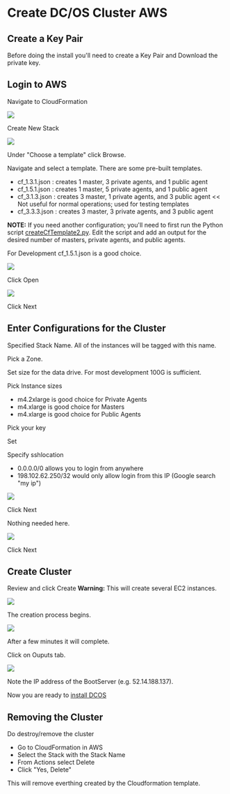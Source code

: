 # Create DC/OS Cluster AWS

## Create a Key Pair
Before doing the install you'll need to create a Key Pair and Download the private key.

## Login to AWS

Navigate to CloudFormation

<img src="images/aws/001.png"/><br>

Create New Stack

<img src="images/aws/002.png"/><br>

Under "Choose a template" click Browse.

Navigate and select a template.  There are some pre-built templates.
- cf_1.3.1.json : creates 1 master, 3 private agents, and 1 public agent
- cf_1.5.1.json : creates 1 master, 5 private agents, and 1 public agent
- cf_3.1.3.json : creates 3 master, 1 private agents, and 3 public agent << Not useful for normal operations; used for testing templates
- cf_3.3.3.json : creates 3 master, 3 private agents, and 3 public agent

**NOTE:** If you need another configuration; you'll need to first run the Python script [createCfTemplate2.py](../cloud-templates/aws/createCfTemplate2.py).  Edit the script and add an output for the desired number of masters, private agents, and public agents.

For Development cf_1.5.1.json is a good choice.

<img src="images/aws/003.png"/><br>

Click Open

<img src="images/aws/004.png"/><br>

Click Next

## Enter Configurations for the Cluster

Specified Stack Name. All of the instances will be tagged with this name.

Pick a Zone.  

Set size for the data drive. For most development 100G is sufficient.

Pick Instance sizes
- m4.2xlarge is good choice for Private Agents
- m4.xlarge is good choice for Masters
- m4.xlarge is good choice for Public Agents

Pick your key

Set 

Specify sshlocation
- 0.0.0.0/0 allows you to login from anywhere
- 198.102.62.250/32 would only allow login from this IP  (Google search "my ip")


<img src="images/aws/005.png"/><br>

Click Next

Nothing needed here.

<img src="images/aws/006.png"/><br>

Click Next

## Create Cluster

Review and click Create 
**Warning:** This will create several EC2 instances.

<img src="images/aws/007.png"/><br>

The creation process begins.  

<img src="images/aws/008.png"/><br>

After a few minutes it will complete.  


Click on Ouputs tab.

<img src="images/aws/009.png"/><br>

Note the IP address of the BootServer (e.g. 52.14.188.137).

Now you are ready to [install DCOS](dcos.md)

## Removing the Cluster

Do destroy/remove the cluster
- Go to CloudFormation in AWS
- Select the Stack with the Stack Name
- From Actions select Delete
- Click "Yes, Delete"

This will remove everthing created by the Cloudformation template.

